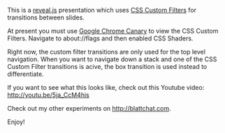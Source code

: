 This is a <a href="http://lab.hakim.se/reveal-js/#/" target="_blank">reveal.js</a> presentation which uses <a href="http://html.adobe.com/webstandards/csscustomfilters" target="_blank">CSS Custom Filters</a> for transitions between slides.

At present you must use <a href="https://tools.google.com/dlpage/chromesxs" target="_blank">Google Chrome Canary</a> to view the CSS Custom Filters. Navigate to about://flags and then enabled CSS Shaders.

Right now, the custom filter transitions are only used for the top level navigation.  When you want to navigate down a stack and one of the CSS Custom Filter transitions is acive, the box transition is used instead to differentiate.

If you want to see what this looks like, check out this Youtube video: <a href="http://youtu.be/5ja_CcM4his" target="_blank">http://youtu.be/5ja_CcM4his</a>

Check out my other experiments on <http://blattchat.com>.

Enjoy!


